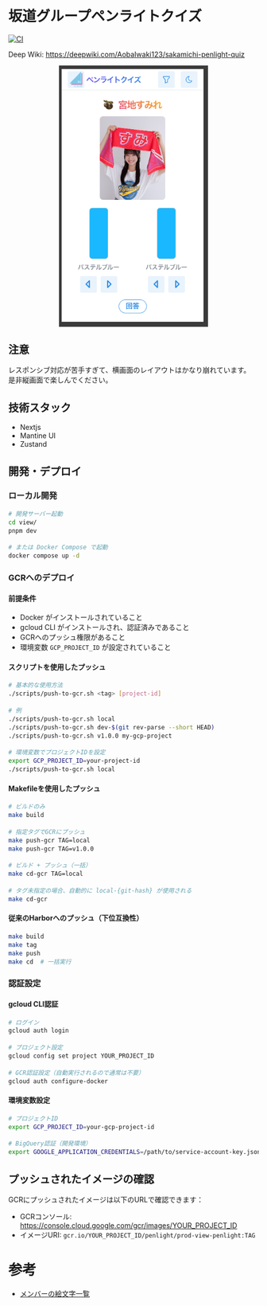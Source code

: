 # 坂道グループペンライトクイズ

[![CI](https://github.com/AobaIwaki123/sakamichi-penlight-quiz/actions/workflows/ci.yml/badge.svg)](https://github.com/AobaIwaki123/sakamichi-penlight-quiz/actions/workflows/ci.yml)

Deep Wiki: https://deepwiki.com/AobaIwaki123/sakamichi-penlight-quiz

<div style="display: flex; justify-content: center; gap: 10px;">
  <img src="imgs/v1.png" alt="alt text" width="300">
</div>

## 注意

レスポンシブ対応が苦手すぎて、横画面のレイアウトはかなり崩れています。
是非縦画面で楽しんでください。

## 技術スタック

- Nextjs
- Mantine UI
- Zustand

## 開発・デプロイ

### ローカル開発
```bash
# 開発サーバー起動
cd view/
pnpm dev

# または Docker Compose で起動
docker compose up -d
```

### GCRへのデプロイ

#### 前提条件
- Docker がインストールされていること
- gcloud CLI がインストールされ、認証済みであること
- GCRへのプッシュ権限があること
- 環境変数 `GCP_PROJECT_ID` が設定されていること

#### スクリプトを使用したプッシュ

```bash
# 基本的な使用方法
./scripts/push-to-gcr.sh <tag> [project-id]

# 例
./scripts/push-to-gcr.sh local
./scripts/push-to-gcr.sh dev-$(git rev-parse --short HEAD)
./scripts/push-to-gcr.sh v1.0.0 my-gcp-project

# 環境変数でプロジェクトIDを設定
export GCP_PROJECT_ID=your-project-id
./scripts/push-to-gcr.sh local
```

#### Makefileを使用したプッシュ
```bash
# ビルドのみ
make build

# 指定タグでGCRにプッシュ
make push-gcr TAG=local
make push-gcr TAG=v1.0.0

# ビルド + プッシュ（一括）
make cd-gcr TAG=local

# タグ未指定の場合、自動的に local-{git-hash} が使用される
make cd-gcr
```

#### 従来のHarborへのプッシュ（下位互換性）
```bash
make build
make tag
make push
make cd  # 一括実行
```

### 認証設定

#### gcloud CLI認証
```bash
# ログイン
gcloud auth login

# プロジェクト設定
gcloud config set project YOUR_PROJECT_ID

# GCR認証設定（自動実行されるので通常は不要）
gcloud auth configure-docker
```

#### 環境変数設定
```bash
# プロジェクトID
export GCP_PROJECT_ID=your-gcp-project-id

# BigQuery認証（開発環境）
export GOOGLE_APPLICATION_CREDENTIALS=/path/to/service-account-key.json
```

## プッシュされたイメージの確認

GCRにプッシュされたイメージは以下のURLで確認できます：
- GCRコンソール: https://console.cloud.google.com/gcr/images/YOUR_PROJECT_ID
- イメージURI: `gcr.io/YOUR_PROJECT_ID/penlight/prod-view-penlight:TAG`

# 参考

- [メンバーの絵文字一覧](https://w.atwiki.jp/hinatazaka46liveinfo/pages/70.html)
